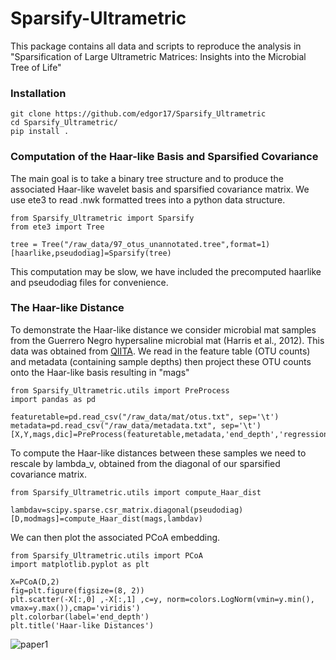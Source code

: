 # Sparsify-Ultrametric

This package contains all data and scripts to reproduce the analysis in "Sparsification of Large Ultrametric Matrices: Insights into the Microbial Tree of Life"

### Installation 

```
git clone https://github.com/edgor17/Sparsify_Ultrametric
cd Sparsify_Ultrametric/
pip install .
```

### Computation of the Haar-like Basis and Sparsified Covariance

The main goal is to take a binary tree structure and to produce the associated Haar-like wavelet basis and sparsified covariance matrix. We use ete3 to read .nwk formatted trees into a python data structure.  

```
from Sparsify_Ultrametric import Sparsify
from ete3 import Tree

tree = Tree("/raw_data/97_otus_unannotated.tree",format=1)
[haarlike,pseudodiag]=Sparsify(tree)
```

This computation may be slow, we have included the precomputed haarlike and pseudodiag files for convenience.

### The Haar-like Distance

To demonstrate the Haar-like distance we consider microbial mat samples from the Guerrero Negro hypersaline microbial mat (Harris et al., 2012). This data was obtained from [QIITA](https://qiita.ucsd.edu/study/description/1200#). We read in the feature table (OTU counts) and metadata (containing sample depths) then project these OTU counts onto the Haar-like basis resulting in "mags"

```
from Sparsify_Ultrametric.utils import PreProcess
import pandas as pd

featuretable=pd.read_csv("/raw_data/mat/otus.txt", sep='\t')
metadata=pd.read_csv("/raw_data/metadata.txt", sep='\t')
[X,Y,mags,dic]=PreProcess(featuretable,metadata,'end_depth','regression',tree,haarlike)
```

To compute the Haar-like distances between these samples we need to rescale by lambda_v, obtained from the diagonal of our sparsified covariance matrix. 

```
from Sparsify_Ultrametric.utils import compute_Haar_dist

lambdav=scipy.sparse.csr_matrix.diagonal(pseudodiag)
[D,modmags]=compute_Haar_dist(mags,lambdav)
```

We can then plot the associated PCoA embedding.

```
from Sparsify_Ultrametric.utils import PCoA
import matplotlib.pyplot as plt

X=PCoA(D,2)
fig=plt.figure(figsize=(8, 2))
plt.scatter(-X[:,0] ,-X[:,1] ,c=y, norm=colors.LogNorm(vmin=y.min(), vmax=y.max()),cmap='viridis')
plt.colorbar(label='end_depth')
plt.title('Haar-like Distances')
```


![paper1](https://github.com/edgor17/Sparsify_Ultrametric/assets/87628022/4998263f-5bc4-44b2-ae12-0df49e380c07)


